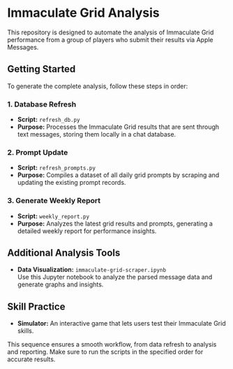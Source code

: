 # Immaculate Grid Analysis

This repository is designed to automate the analysis of Immaculate Grid performance from a group of players who submit their results via Apple Messages.

## Getting Started
To generate the complete analysis, follow these steps in order:

### 1. Database Refresh
- **Script:** `refresh_db.py`
- **Purpose:** Processes the Immaculate Grid results that are sent through text messages, storing them locally in a chat database.

### 2. Prompt Update
- **Script:** `refresh_prompts.py`
- **Purpose:** Compiles a dataset of all daily grid prompts by scraping and updating the existing prompt records.

### 3. Generate Weekly Report
- **Script:** `weekly_report.py`
- **Purpose:** Analyzes the latest grid results and prompts, generating a detailed weekly report for performance insights.

## Additional Analysis Tools
- **Data Visualization:** `immaculate-grid-scraper.ipynb`  
  Use this Jupyter notebook to analyze the parsed message data and generate graphs and insights.

## Skill Practice
- **Simulator:** An interactive game that lets users test their Immaculate Grid skills.

This sequence ensures a smooth workflow, from data refresh to analysis and reporting. Make sure to run the scripts in the specified order for accurate results.
